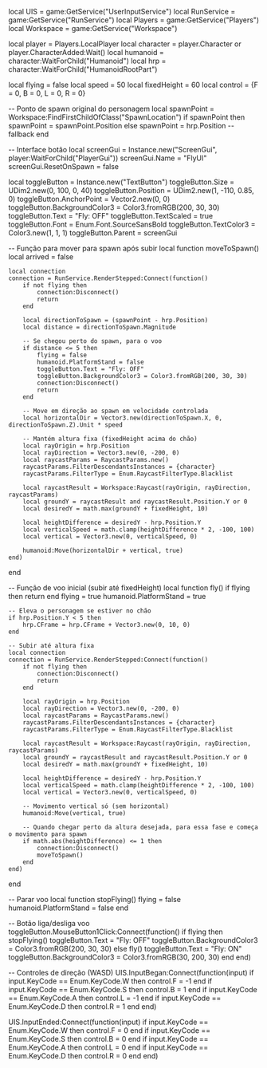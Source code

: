 local UIS = game:GetService("UserInputService")
local RunService = game:GetService("RunService")
local Players = game:GetService("Players")
local Workspace = game:GetService("Workspace")

local player = Players.LocalPlayer
local character = player.Character or player.CharacterAdded:Wait()
local humanoid = character:WaitForChild("Humanoid")
local hrp = character:WaitForChild("HumanoidRootPart")

local flying = false
local speed = 50
local fixedHeight = 60
local control = {F = 0, B = 0, L = 0, R = 0}

-- Ponto de spawn original do personagem
local spawnPoint = Workspace:FindFirstChildOfClass("SpawnLocation")
if spawnPoint then
    spawnPoint = spawnPoint.Position
else
    spawnPoint = hrp.Position -- fallback
end

-- Interface botão
local screenGui = Instance.new("ScreenGui", player:WaitForChild("PlayerGui"))
screenGui.Name = "FlyUI"
screenGui.ResetOnSpawn = false

local toggleButton = Instance.new("TextButton")
toggleButton.Size = UDim2.new(0, 100, 0, 40)
toggleButton.Position = UDim2.new(1, -110, 0.85, 0)
toggleButton.AnchorPoint = Vector2.new(0, 0)
toggleButton.BackgroundColor3 = Color3.fromRGB(200, 30, 30)
toggleButton.Text = "Fly: OFF"
toggleButton.TextScaled = true
toggleButton.Font = Enum.Font.SourceSansBold
toggleButton.TextColor3 = Color3.new(1, 1, 1)
toggleButton.Parent = screenGui

-- Função para mover para spawn após subir
local function moveToSpawn()
    local arrived = false

    local connection
    connection = RunService.RenderStepped:Connect(function()
        if not flying then
            connection:Disconnect()
            return
        end

        local directionToSpawn = (spawnPoint - hrp.Position)
        local distance = directionToSpawn.Magnitude

        -- Se chegou perto do spawn, para o voo
        if distance <= 5 then
            flying = false
            humanoid.PlatformStand = false
            toggleButton.Text = "Fly: OFF"
            toggleButton.BackgroundColor3 = Color3.fromRGB(200, 30, 30)
            connection:Disconnect()
            return
        end

        -- Move em direção ao spawn em velocidade controlada
        local horizontalDir = Vector3.new(directionToSpawn.X, 0, directionToSpawn.Z).Unit * speed

        -- Mantém altura fixa (fixedHeight acima do chão)
        local rayOrigin = hrp.Position
        local rayDirection = Vector3.new(0, -200, 0)
        local raycastParams = RaycastParams.new()
        raycastParams.FilterDescendantsInstances = {character}
        raycastParams.FilterType = Enum.RaycastFilterType.Blacklist

        local raycastResult = Workspace:Raycast(rayOrigin, rayDirection, raycastParams)
        local groundY = raycastResult and raycastResult.Position.Y or 0
        local desiredY = math.max(groundY + fixedHeight, 10)

        local heightDifference = desiredY - hrp.Position.Y
        local verticalSpeed = math.clamp(heightDifference * 2, -100, 100)
        local vertical = Vector3.new(0, verticalSpeed, 0)

        humanoid:Move(horizontalDir + vertical, true)
    end)
end

-- Função de voo inicial (subir até fixedHeight)
local function fly()
    if flying then return end
    flying = true
    humanoid.PlatformStand = true

    -- Eleva o personagem se estiver no chão
    if hrp.Position.Y < 5 then
        hrp.CFrame = hrp.CFrame + Vector3.new(0, 10, 0)
    end

    -- Subir até altura fixa
    local connection
    connection = RunService.RenderStepped:Connect(function()
        if not flying then
            connection:Disconnect()
            return
        end

        local rayOrigin = hrp.Position
        local rayDirection = Vector3.new(0, -200, 0)
        local raycastParams = RaycastParams.new()
        raycastParams.FilterDescendantsInstances = {character}
        raycastParams.FilterType = Enum.RaycastFilterType.Blacklist

        local raycastResult = Workspace:Raycast(rayOrigin, rayDirection, raycastParams)
        local groundY = raycastResult and raycastResult.Position.Y or 0
        local desiredY = math.max(groundY + fixedHeight, 10)

        local heightDifference = desiredY - hrp.Position.Y
        local verticalSpeed = math.clamp(heightDifference * 2, -100, 100)
        local vertical = Vector3.new(0, verticalSpeed, 0)

        -- Movimento vertical só (sem horizontal)
        humanoid:Move(vertical, true)

        -- Quando chegar perto da altura desejada, para essa fase e começa o movimento para spawn
        if math.abs(heightDifference) <= 1 then
            connection:Disconnect()
            moveToSpawn()
        end
    end)
end

-- Parar voo
local function stopFlying()
    flying = false
    humanoid.PlatformStand = false
end

-- Botão liga/desliga voo
toggleButton.MouseButton1Click:Connect(function()
    if flying then
        stopFlying()
        toggleButton.Text = "Fly: OFF"
        toggleButton.BackgroundColor3 = Color3.fromRGB(200, 30, 30)
    else
        fly()
        toggleButton.Text = "Fly: ON"
        toggleButton.BackgroundColor3 = Color3.fromRGB(30, 200, 30)
    end
end)

-- Controles de direção (WASD)
UIS.InputBegan:Connect(function(input)
    if input.KeyCode == Enum.KeyCode.W then control.F = -1 end
    if input.KeyCode == Enum.KeyCode.S then control.B = 1 end
    if input.KeyCode == Enum.KeyCode.A then control.L = -1 end
    if input.KeyCode == Enum.KeyCode.D then control.R = 1 end
end)

UIS.InputEnded:Connect(function(input)
    if input.KeyCode == Enum.KeyCode.W then control.F = 0 end
    if input.KeyCode == Enum.KeyCode.S then control.B = 0 end
    if input.KeyCode == Enum.KeyCode.A then control.L = 0 end
    if input.KeyCode == Enum.KeyCode.D then control.R = 0 end
end)
